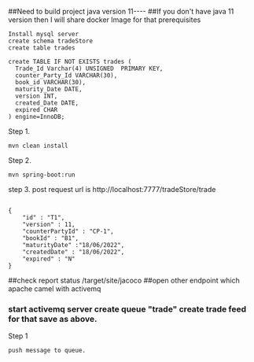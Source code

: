 ##Need to build project java version 11----
##If you don't have java 11 version then I will share docker Image for that
prerequisites
```
Install mysql server
create schema tradeStore
create table trades

create TABLE IF NOT EXISTS trades (
  Trade_Id Varchar(4) UNSIGNED  PRIMARY KEY,
  counter_Party_Id VARCHAR(30),
  book_id VARCHAR(30),
  maturity_Date DATE,
  version INT,
  created_Date DATE,
  expired CHAR
) engine=InnoDB;

```
Step 1.
```
mvn clean install
```

Step 2.
```
mvn spring-boot:run
```
step 3.  post request
url is
http://localhost:7777/tradeStore/trade
```

{
	"id" : "T1",
	"version" : 11,
	"counterPartyId" : "CP-1",
	"bookId" : "B1",
	"maturityDate" :"18/06/2022",
	"createdDate" : "18/06/2022",
	"expired" : "N"
}
```
##check report status /target/site/jacoco
##open other endpoint which apache camel with activemq 
### start activemq server create queue "trade" create trade feed for that save as above.
Step 1
```
push message to queue.
```
